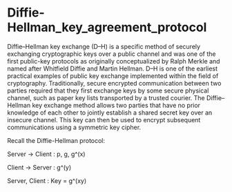 # Diffie-Hellman_key_agreement_protocol
Diffie–Hellman key exchange (D–H) is a specific method of securely exchanging cryptographic keys over a public channel and was one of the first public-key protocols as originally conceptualized by Ralph Merkle and named after Whitfield Diffie and Martin Hellman. D–H is one of the earliest practical examples of public key exchange implemented within the field of cryptography. Traditionally, secure encrypted communication between two parties required that they first exchange keys by some secure physical channel, such as paper key lists transported by a trusted courier. The Diffie–Hellman key exchange method allows two parties that have no prior knowledge of each other to jointly establish a shared secret key over an insecure channel. This key can then be used to encrypt subsequent communications using a symmetric key cipher.

Recall the Diffie-Hellman protocol:

Server → Client : p, g, g^(x)

Client → Server : g^(y)

Server, Client : Key = g^(xy)
